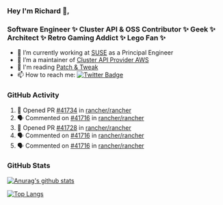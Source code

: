 ### Hey I'm Richard 👋, 

<h3 align="left">Software Engineer ✨ Cluster API & OSS Contributor ✨ Geek ✨ Architect ✨ Retro Gaming Addict ✨ Lego Fan ✨</h3>

- 🔭 I’m currently working at [SUSE](https://www.suse.com/) as a Principal Engineer
- 👯 I’m a maintainer of [Cluster API Provider AWS](https://github.com/kubernetes-sigs/cluster-api-provider-aws)
- 💬 I'm reading [Patch & Tweak](https://bjooks.com/products/patch-tweak-exploring-modular-synthesis)
- 📫 How to reach me: [![Twitter Badge](https://img.shields.io/badge/-@fruit_case-00acee?style=flat&logo=Twitter&logoColor=white)](https://twitter.com/intent/follow?screen_name=fruit_case "Follow on Twitter")

### GitHub Activity 

<!--START_SECTION:activity-->
1. 💪 Opened PR [#41734](https://github.com/rancher/rancher/pull/41734) in [rancher/rancher](https://github.com/rancher/rancher)
2. 🗣 Commented on [#41716](https://github.com/rancher/rancher/issues/41716) in [rancher/rancher](https://github.com/rancher/rancher)
3. 💪 Opened PR [#41728](https://github.com/rancher/rancher/pull/41728) in [rancher/rancher](https://github.com/rancher/rancher)
4. 🗣 Commented on [#41716](https://github.com/rancher/rancher/issues/41716) in [rancher/rancher](https://github.com/rancher/rancher)
5. 🗣 Commented on [#41716](https://github.com/rancher/rancher/issues/41716) in [rancher/rancher](https://github.com/rancher/rancher)
<!--END_SECTION:activity-->

### GitHub Stats

[![Anurag's github stats](https://github-readme-stats.vercel.app/api?username=richardcase&count_private=true&show_icons=true)](https://github.com/anuraghazra/github-readme-stats)

[![Top Langs](https://github-readme-stats.vercel.app/api/top-langs/?username=richardcase&hide=html&layout=compact)](https://github.com/anuraghazra/github-readme-stats)
